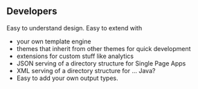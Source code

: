 ## Developers

Easy to understand design. Easy to extend with 

- your own template engine
- themes that inherit from other themes for quick development
- extensions for custom stuff like analytics
- JSON serving of a directory structure for Single Page Apps
- XML serving of a directory structure for ... Java?
- Easy to add your own output types.